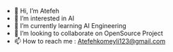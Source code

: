 - 👋 Hi, I’m Atefeh
- 👀 I’m interested in AI
- 🌱 I’m currently learning AI Engineering
- 💞️ I’m looking to collaborate on OpenSource Project
- 📫 How to reach me : Atefehkomeyli123@gmail.com

<!---
Atefe-Komeili/Atefe-Komeili is a ✨ special ✨ repository because its `README.md` (this file) appears on your GitHub profile.
You can click the Preview link to take a look at your changes.
--->
